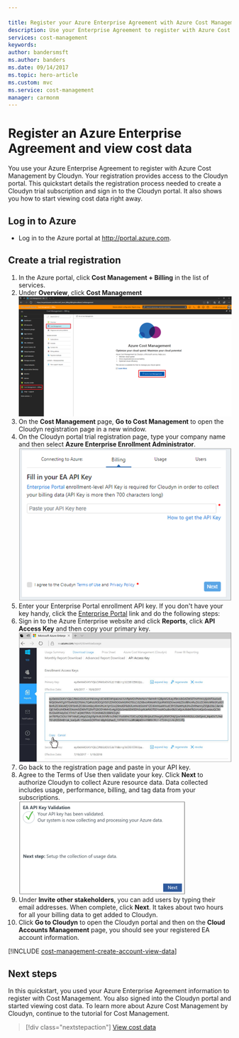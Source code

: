 ```yaml
---

title: Register your Azure Enterprise Agreement with Azure Cost Management | Microsoft Docs
description: Use your Enterprise Agreement to register with Azure Cost Management by Cloudyn.
services: cost-management
keywords:
author: bandersmsft
ms.author: banders
ms.date: 09/14/2017
ms.topic: hero-article
ms.custom: mvc
ms.service: cost-management
manager: carmonm
---
```



# Register an Azure Enterprise Agreement and view cost data

You use your Azure Enterprise Agreement to register with Azure Cost Management by Cloudyn. Your registration provides access to the Cloudyn portal. This quickstart details the registration process needed to create a Cloudyn trial subscription and sign in to the Cloudyn portal. It also shows you how to start viewing cost data right away.

## Log in to Azure

- Log in to the Azure portal at http://portal.azure.com.

## Create a trial registration

1. In the Azure portal, click **Cost Management + Billing** in the list of services.
2. Under **Overview**, click **Cost Management**  
    ![Cost Management page](./media/quick-register-ea/cost-mgt-billing-service.png)
3. On the **Cost Management** page, **Go to Cost Management** to open the Cloudyn registration page in a new window.
4. On the Cloudyn portal trial registration page, type your company name and then select **Azure Enterprise Enrollment Administrator**.  
    ![trial registration](./media/quick-register-ea/trial-reg.png)
5. Enter your Enterprise Portal enrollment API key. If you don't have your key handy, click the [Enterprise Portal](https://ea.azure.com) link and do the following steps:
  1. Sign in to the Azure Enterprise website and click **Reports**, click **API Access Key** and then copy your primary key.  
    ![EA API key](./media/quick-register-ea/ea-key.png)
  3. Go back to the registration page and paste in your API key.
6. Agree to the Terms of Use then validate your key. Click **Next** to authorize Cloudyn to collect Azure resource data. Data collected includes usage, performance, billing, and tag data from your subscriptions.  
    ![key validation](./media/quick-register-ea/ea-key-validated.png)
7. Under **Invite other stakeholders**, you can add users by typing their email addresses. When complete, click **Next**. It takes about two hours for all your billing data to get added to Cloudyn.
8. Click **Go to Cloudyn** to open the Cloudyn portal and then on the **Cloud Accounts Management** page, you should see your registered EA account information.

[!INCLUDE [cost-management-create-account-view-data](../../includes/cost-management-create-account-view-data.md)]

## Next steps

In this quickstart, you used your Azure Enterprise Agreement information to register with Cost Management. You also signed into the Cloudyn portal and started viewing cost data. To learn more about Azure Cost Management by Cloudyn, continue to the tutorial for Cost Management.

> [!div class="nextstepaction"]
> [View cost data](./tutorial-review-usage.md)
